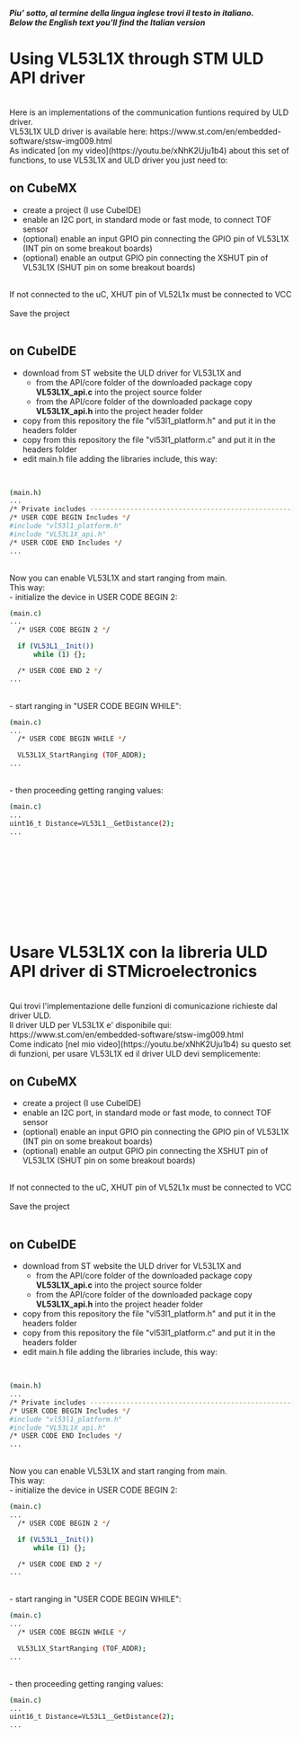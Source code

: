_**Piu' sotto, al termine della lingua inglese trovi il testo in italiano. </i>**_
_**<br>Below the English text you'll find the Italian version</i>**_
<br>

# Using VL53L1X through STM ULD API driver


<br>
Here is an implementations of the communication funtions required by ULD driver.<br>
VL53L1X ULD driver is available here: https://www.st.com/en/embedded-software/stsw-img009.html <br>
As indicated [on my video](https://youtu.be/xNhK2Uju1b4) about this set of functions, to use VL53L1X and ULD driver you just need to:<br>

## on CubeMX
-	create a project (I use CubeIDE)<br>
-	enable an I2C port, in standard mode or fast mode, to connect TOF sensor<br>
-	(optional) enable an input GPIO pin connecting the GPIO pin of VL53L1X (INT pin on some breakout boards)<br>
-	(optional) enable an output GPIO pin connecting the XSHUT pin of VL53L1X (SHUT pin on some breakout boards)<br>
<br>
If not connected to the uC, XHUT pin of VL52L1x must be connected to VCC<br>
<br>
Save the project<br>
<br>

## on CubeIDE
- download from ST website the ULD driver for VL53L1X and
  -  from the  API/core folder of the downloaded package copy <b>VL53L1X_api.c</b> into the project source folder
  -  from the  API/core folder of the downloaded package copy <b>VL53L1X_api.h</b> into the project header folder
-	copy from this repository the file "vl53l1_platform.h" and put it in the headers folder<br>
-	copy from this repository the file "vl53l1_platform.c" and put it in the headers folder<br>
- edit main.h file adding the libraries include, this way: 
<br>

```sh
(main.h)
...
/* Private includes ----------------------------------------------------------*/
/* USER CODE BEGIN Includes */
#include "vl53l1_platform.h"
#include "VL53L1X_api.h"
/* USER CODE END Includes */
...
```
<br>
Now you can enable VL53L1X and start ranging from main.<br>
This way:<br>
-  initialize the device in USER CODE BEGIN 2:<br>

```sh
(main.c)
...
  /* USER CODE BEGIN 2 */

  if (VL53L1__Init())
	  while (1) {};

  /* USER CODE END 2 */
...
```
<br>
-  start ranging in "USER CODE BEGIN WHILE":

```sh
(main.c)
...
  /* USER CODE BEGIN WHILE */

  VL53L1X_StartRanging (TOF_ADDR);
...
```
<br>
-  then proceeding getting ranging values:

```sh
(main.c)
...
uint16_t Distance=VL53L1__GetDistance(2);
...
```
<br>

<br>
<br><br><br><br><br><br>

# Usare VL53L1X con la libreria ULD API driver di STMicroelectronics


<br>
Qui trovi l'implementazione delle funzioni di comunicazione richieste dal driver ULD.<br>
Il driver ULD per VL53L1X e' disponibile qui: https://www.st.com/en/embedded-software/stsw-img009.html <br>
Come indicato [nel mio video](https://youtu.be/xNhK2Uju1b4) su questo set di funzioni, per usare VL53L1X ed il driver ULD devi semplicemente:<br>

## on CubeMX
-	create a project (I use CubeIDE)<br>
-	enable an I2C port, in standard mode or fast mode, to connect TOF sensor<br>
-	(optional) enable an input GPIO pin connecting the GPIO pin of VL53L1X (INT pin on some breakout boards)<br>
-	(optional) enable an output GPIO pin connecting the XSHUT pin of VL53L1X (SHUT pin on some breakout boards)<br>
<br>
If not connected to the uC, XHUT pin of VL52L1x must be connected to VCC<br>
<br>
Save the project<br>
<br>

## on CubeIDE
- download from ST website the ULD driver for VL53L1X and
  -  from the  API/core folder of the downloaded package copy <b>VL53L1X_api.c</b> into the project source folder
  -  from the  API/core folder of the downloaded package copy <b>VL53L1X_api.h</b> into the project header folder
-	copy from this repository the file "vl53l1_platform.h" and put it in the headers folder<br>
-	copy from this repository the file "vl53l1_platform.c" and put it in the headers folder<br>
- edit main.h file adding the libraries include, this way: 
<br>

```sh
(main.h)
...
/* Private includes ----------------------------------------------------------*/
/* USER CODE BEGIN Includes */
#include "vl53l1_platform.h"
#include "VL53L1X_api.h"
/* USER CODE END Includes */
...
```
<br>
Now you can enable VL53L1X and start ranging from main.<br>
This way:<br>
-  initialize the device in USER CODE BEGIN 2:<br>

```sh
(main.c)
...
  /* USER CODE BEGIN 2 */

  if (VL53L1__Init())
	  while (1) {};

  /* USER CODE END 2 */
...
```
<br>
-  start ranging in "USER CODE BEGIN WHILE":

```sh
(main.c)
...
  /* USER CODE BEGIN WHILE */

  VL53L1X_StartRanging (TOF_ADDR);
...
```
<br>
-  then proceeding getting ranging values:

```sh
(main.c)
...
uint16_t Distance=VL53L1__GetDistance(2);
...
```
<br>
